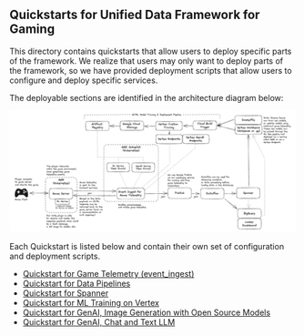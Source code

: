 ## Quickstarts for Unified Data Framework for Gaming

This directory contains quickstarts that allow users to deploy specific parts of the framework. We realize that users may only want to deploy parts of the framework, so we have provided deployment scripts that allow users to configure and deploy specific services.

The deployable sections are identified in the architecture diagram below:

![image](../images/architecture.png)

Each Quickstart is listed below and contain their own set of configuration and deployment scripts. 

- [Quickstart for Game Telemetry (event_ingest)](./event_ingest)
- [Quickstart for Data Pipelines](./data_pipeline)
- [Quickstart for Spanner](./spanner)
- [Quickstart for ML Training on Vertex](./vertex_ml_training)
- [Quickstart for GenAI, Image Generation with Open Source Models](./genai_image_gen_os)
- [Quickstart for GenAI, Chat and Text LLM](./genai_llm)
